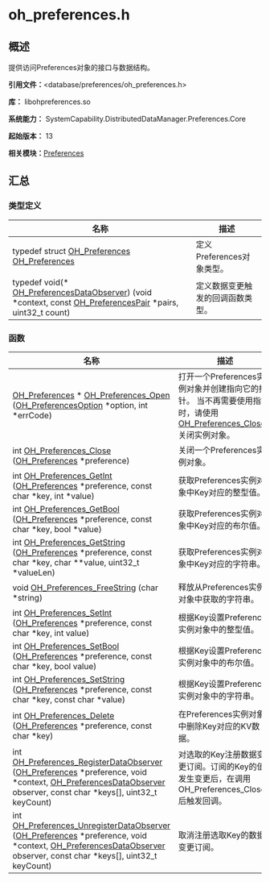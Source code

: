 # oh_preferences.h


## 概述

提供访问Preferences对象的接口与数据结构。

**引用文件：**&lt;database/preferences/oh_preferences.h&gt;

**库：** libohpreferences.so

**系统能力：** SystemCapability.DistributedDataManager.Preferences.Core

**起始版本：** 13

**相关模块：**[Preferences](_preferences.md)


## 汇总


### 类型定义

| 名称 | 描述 | 
| -------- | -------- |
| typedef struct [OH_Preferences](_preferences.md#oh_preferences) [OH_Preferences](_preferences.md#oh_preferences) | 定义Preferences对象类型。 | 
| typedef void(\* [OH_PreferencesDataObserver](_preferences.md#oh_preferencesdataobserver)) (void \*context, const [OH_PreferencesPair](_preferences.md#oh_preferencespair) \*pairs, uint32_t count) | 定义数据变更触发的回调函数类型。 | 


### 函数

| 名称 | 描述 | 
| -------- | -------- |
| [OH_Preferences](_preferences.md#oh_preferences) \* [OH_Preferences_Open](_preferences.md#oh_preferences_open) ([OH_PreferencesOption](_preferences.md#oh_preferencesoption) \*option, int \*errCode) | 打开一个Preferences实例对象并创建指向它的指针。 当不再需要使用指针时，请使用[OH_Preferences_Close](_preferences.md#oh_preferences_close)关闭实例对象。 | 
| int [OH_Preferences_Close](_preferences.md#oh_preferences_close) ([OH_Preferences](_preferences.md#oh_preferences) \*preference) | 关闭一个Preferences实例对象。 | 
| int [OH_Preferences_GetInt](_preferences.md#oh_preferences_getint) ([OH_Preferences](_preferences.md#oh_preferences) \*preference, const char \*key, int \*value) | 获取Preferences实例对象中Key对应的整型值。 | 
| int [OH_Preferences_GetBool](_preferences.md#oh_preferences_getbool) ([OH_Preferences](_preferences.md#oh_preferences) \*preference, const char \*key, bool \*value) | 获取Preferences实例对象中Key对应的布尔值。 | 
| int [OH_Preferences_GetString](_preferences.md#oh_preferences_getstring) ([OH_Preferences](_preferences.md#oh_preferences) \*preference, const char \*key, char \*\*value, uint32_t \*valueLen) | 获取Preferences实例对象中Key对应的字符串。 | 
| void [OH_Preferences_FreeString](_preferences.md#oh_preferences_freestring) (char \*string) | 释放从Preferences实例对象中获取的字符串。 | 
| int [OH_Preferences_SetInt](_preferences.md#oh_preferences_setint) ([OH_Preferences](_preferences.md#oh_preferences) \*preference, const char \*key, int value) | 根据Key设置Preferences实例对象中的整型值。 | 
| int [OH_Preferences_SetBool](_preferences.md#oh_preferences_setbool) ([OH_Preferences](_preferences.md#oh_preferences) \*preference, const char \*key, bool value) | 根据Key设置Preferences实例对象中的布尔值。 | 
| int [OH_Preferences_SetString](_preferences.md#oh_preferences_setstring) ([OH_Preferences](_preferences.md#oh_preferences) \*preference, const char \*key, const char \*value) | 根据Key设置Preferences实例对象中的字符串。 | 
| int [OH_Preferences_Delete](_preferences.md#oh_preferences_delete) ([OH_Preferences](_preferences.md#oh_preferences) \*preference, const char \*key) | 在Preferences实例对象中删除Key对应的KV数据。 | 
| int [OH_Preferences_RegisterDataObserver](_preferences.md#oh_preferences_registerdataobserver) ([OH_Preferences](_preferences.md#oh_preferences) \*preference, void \*context, [OH_PreferencesDataObserver](_preferences.md#oh_preferencesdataobserver) observer, const char \*keys[], uint32_t keyCount) | 对选取的Key注册数据变更订阅。订阅的Key的值发生变更后，在调用OH_Preferences_Close()后触发回调。 | 
| int [OH_Preferences_UnregisterDataObserver](_preferences.md#oh_preferences_unregisterdataobserver) ([OH_Preferences](_preferences.md#oh_preferences) \*preference, void \*context, [OH_PreferencesDataObserver](_preferences.md#oh_preferencesdataobserver) observer, const char \*keys[], uint32_t keyCount) | 取消注册选取Key的数据变更订阅。 | 

